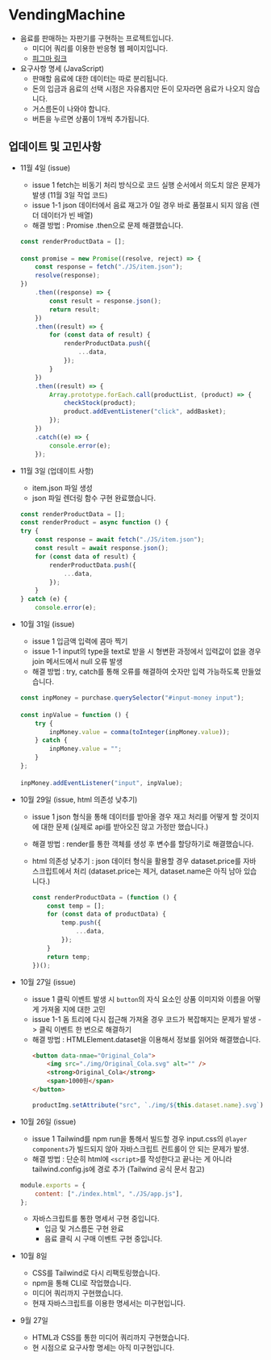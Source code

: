 # VendingMachine

-   음료를 판매하는 자판기를 구현하는 프로젝트입니다.
    -   미디어 쿼리를 이용한 반응형 웹 페이지입니다.
    -   [피그마 링크](https://www.figma.com/file/c4mPUK5xcqzzRVBadSu6BG/%EB%A9%8B%EC%82%AC_%ED%94%84%EB%A1%A0%ED%8A%B8%EC%97%94%EB%93%9C%EC%8A%A4%EC%BF%A8_3%EA%B8%B0?node-id=0%3A1)
-   요구사항 명세 (JavaScript)
    -   판매할 음료에 대한 데이터는 따로 분리됩니다.
    -   돈의 입금과 음료의 선택 시점은 자유롭지만 돈이 모자라면 음료가 나오지 않습니다.
    -   거스름돈이 나와야 합니다.
    -   버튼을 누르면 상품이 1개씩 추가됩니다.

## 업데이트 및 고민사항

-   11월 4일 (issue)

    -   issue 1 fetch는 비동기 처리 방식으로 코드 실행 순서에서 의도치 않은 문제가 발생 (11월 3일 작업 코드)
    -   issue 1-1 json 데이터에서 음료 재고가 0일 경우 바로 품절표시 되지 않음 (렌더 데이터가 빈 배열)
    -   해결 방법 : Promise .then으로 문제 해결했습니다.

    ```js
    const renderProductData = [];

    const promise = new Promise((resolve, reject) => {
        const response = fetch("./JS/item.json");
        resolve(response);
    })
        .then((response) => {
            const result = response.json();
            return result;
        })
        .then((result) => {
            for (const data of result) {
                renderProductData.push({
                    ...data,
                });
            }
        })
        .then((result) => {
            Array.prototype.forEach.call(productList, (product) => {
                checkStock(product);
                product.addEventListener("click", addBasket);
            });
        })
        .catch((e) => {
            console.error(e);
        });
    ```

-   11월 3일 (업데이트 사항)

    -   item.json 파일 생성
    -   json 파일 렌더링 함수 구현 완료했습니다.

    ```js
    const renderProductData = [];
    const renderProduct = async function () {
    try {
        const response = await fetch("./JS/item.json");
        const result = await response.json();
        for (const data of result) {
            renderProductData.push({
                ...data,
            });
        }
    } catch (e) {
        console.error(e);
    ```

-   10월 31일 (issue)

    -   issue 1 입금액 입력에 콤마 찍기
    -   issue 1-1 input의 type을 text로 받을 시 형변환 과정에서 입력값이 없을 경우 join 메서드에서 null 오류 발생
    -   해결 방법 : try, catch를 통해 오류를 해결하여 숫자만 입력 가능하도록 만들었습니다.

    ```js
    const inpMoney = purchase.querySelector("#input-money input");

    const inpValue = function () {
        try {
            inpMoney.value = comma(toInteger(inpMoney.value));
        } catch {
            inpMoney.value = "";
        }
    };

    inpMoney.addEventListener("input", inpValue);
    ```

-   10월 29일 (issue, html 의존성 낮추기)

    -   issue 1 json 형식을 통해 데이터를 받아올 경우 재고 처리를 어떻게 할 것이지에 대한 문제 (실제로 api를 받아오진 않고 가정만 했습니다.)
    -   해결 방법 : render를 통한 객체를 생성 후 변수를 할당하기로 해결했습니다.
    -   html 의존성 낮추기 : json 데이터 형식을 활용할 경우 dataset.price를 자바스크립트에서 처리 (dataset.price는 제거, dataset.name은 아직 남아 있습니다.)

        ```js
        const renderProductData = (function () {
            const temp = [];
            for (const data of productData) {
                temp.push({
                    ...data,
                });
            }
            return temp;
        })();
        ```

-   10월 27일 (issue)

    -   issue 1 클릭 이벤트 발생 시 `button`의 자식 요소인 상품 이미지와 이름을 어떻게 가져올 지에 대한 고민
    -   issue 1-1 돔 트리에 다시 접근해 가져올 경우 코드가 복잡해지는 문제가 발생 -> 클릭 이벤트 한 번으로 해결하기
    -   해결 방법 : HTMLElement.dataset을 이용해서 정보를 읽어와 해결했습니다.
        ```html
        <button data-nmae="Original_Cola">
            <img src="./img/Original_Cola.svg" alt="" />
            <strong>Original_Cola</strong>
            <span>1000원</span>
        </button>
        ```
        ```js
        productImg.setAttribute("src", `./img/${this.dataset.name}.svg`);
        ```

-   10월 26일 (issue)

    -   issue 1 Tailwind를 npm run을 통해서 빌드할 경우 input.css의 `@layer components`가 빌드되지 않아 자바스크립트 컨트롤이 안 되는 문제가 발생.
    -   해결 방법 : 단순히 html에 `<script>`를 작성한다고 끝나는 게 아니라 tailwind.config.js에 경로 추가 (Tailwind 공식 문서 참고)

    ```js
    module.exports = {
        content: ["./index.html", "./JS/app.js"],
    };
    ```

    -   자바스크립트를 통한 명세서 구현 중입니다.
        -   입금 및 거스름돈 구현 완료
        -   음료 클릭 시 구매 이벤트 구현 중입니다.

-   10월 8일

    -   CSS를 Tailwind로 다시 리팩토링했습니다.
    -   npm을 통해 CLI로 작업했습니다.
    -   미디어 쿼리까지 구현했습니다.
    -   현재 자바스크립트를 이용한 명세서는 미구현입니다.

-   9월 27일
    -   HTML과 CSS를 통한 미디어 쿼리까지 구현했습니다.
    -   현 시점으로 요구사항 명세는 아직 미구현입니다.

